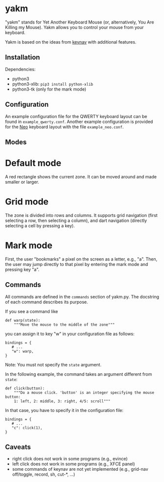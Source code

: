 yakm
======

"yakm" stands for Yet Another Keyboard Mouse (or, alternatively, You Are Killing my Mouse).
Yakm allows you to control your mouse from your keyboard.

Yakm is based on the ideas from [keynav](https://github.com/jordansissel/keynav) with additional features.


Installation
---

Dependencies:
* python3
* python3-xlib: `pip3 install python-xlib`
* python3-tk (only for the mark mode)


Configuration
---
An example configuration file for the QWERTY keyboard layout can be found in `example_qwerty.conf`.
Another example configuration is provided for the [Neo](http://neo-layout.org/) keyboard layout with the file `example_neo.conf`.


Modes
---

# Default mode

A red rectangle shows the current zone. 
It can be moved around and made smaller or larger.

# Grid mode

The zone is divided into rows and columns.
It supports grid navigation (first selecting a row, then selecting a column),
and dart navigation (directly selecting a cell by pressing a key).

# Mark mode

First, the user "bookmarks" a pixel on the screen as a letter, e.g., "a".
Then, the user may jump directly to that pixel by entering the mark mode and pressing key "a".


Commands
---

All commands are defined in the `commands` section of yakm.py.
The docstring of each command describes its purpose.

If you see a command like

    def warp(state):
        """Move the mouse to the middle of the zone"""

you can assign it to key "w" in your configuration file as follows:

    bindings = {
       # ...
       "w": warp,
    }

Note: You must not specify the `state` argument.

In the following example, the command takes an argument different from `state`: 

    def click(button):
        """Do a mouse click. 'button' is an integer specifying the mouse button:
        1: left, 2: middle, 3: right, 4/5: scroll"""

In that case, you have to specify it in the configuration file:

    bindings = {
       # ...
       "c": click(1),
    }


Caveats
---

* right click does not work in some programs (e.g., evince)
* left click does not work in some programs (e.g., XFCE panel)
* some commands of keynav are not yet implemented (e.g., grid-nav off/toggle, record, sh, cut-*, ...)



